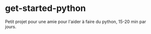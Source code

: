 # get-started-python
Petit projet pour une amie pour l'aider à faire du python, 15-20 min par jours.
